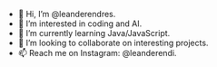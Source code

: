 - 👋 Hi, I’m @leanderendres.
- 👀 I’m interested in coding and AI.
- 🌱 I’m currently learning Java/JavaScript.
- 💞️ I’m looking to collaborate on interesting projects.
- 📫 Reach me on Instagram: @leanderendi.

<!---
leanderendres/leanderendres is a ✨ special ✨ repository because its `README.md` (this file) appears on your GitHub profile.
You can click the Preview link to take a look at your changes.
--->
